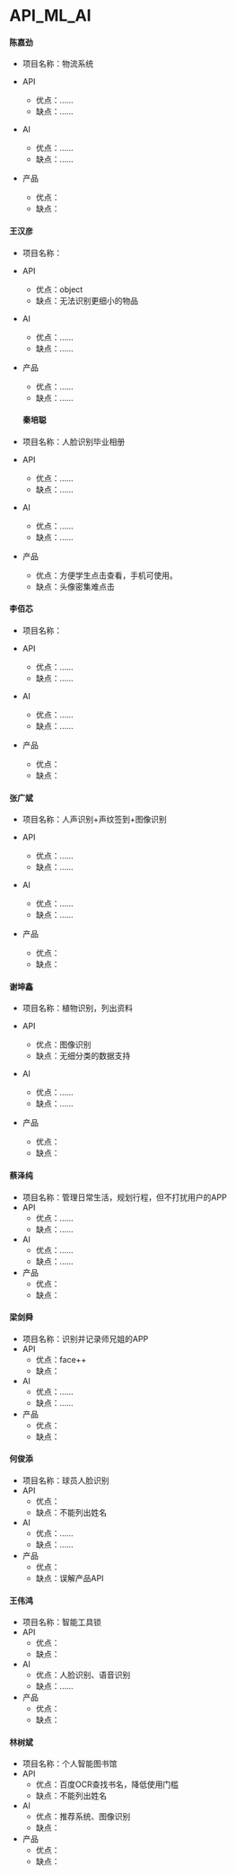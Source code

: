 # API_ML_AI
#### 陈嘉劲
* 项目名称：物流系统

* API
  *  优点：......
  *  缺点：......
* AI
  *  优点：......
  *  缺点：......
* 产品
  *  优点：
  *  缺点：

#### 王汉彦
* 项目名称：

* API
  *  优点：object 
  *  缺点：无法识别更细小的物品
* AI
  *  优点：......
  *  缺点：......
* 产品
  *  优点：......
  *  缺点：......
  
  #### 秦培聪
* 项目名称：人脸识别毕业相册

* API
  *  优点：......
  *  缺点：......
* AI
  *  优点：......
  *  缺点：......
* 产品
  *  优点：方便学生点击查看，手机可使用。
  *  缺点：头像密集难点击
  
#### 李佰芯
* 项目名称：

* API
  *  优点：......
  *  缺点：......
* AI
  *  优点：......
  *  缺点：......
* 产品
  *  优点：
  *  缺点：
  
#### 张广斌
* 项目名称：人声识别+声纹签到+图像识别

* API
  *  优点：......
  *  缺点：......
* AI
  *  优点：......
  *  缺点：......
* 产品
  *  优点：
  *  缺点：

#### 谢坤鑫
* 项目名称：植物识别，列出资料

* API
  *  优点：图像识别
  *  缺点：无细分类的数据支持
* AI
  *  优点：......
  *  缺点：......
* 产品
  *  优点：
  *  缺点：

#### 蔡泽纯
* 项目名称：管理日常生活，规划行程，但不打扰用户的APP
* API
  *  优点：......
  *  缺点：......
* AI
  *  优点：......
  *  缺点：......
* 产品
  *  优点：
  *  缺点：
  
#### 梁剑舜
* 项目名称：识别并记录师兄姐的APP
* API
  *  优点：face++
  *  缺点：
* AI
  *  优点：......
  *  缺点：......
* 产品
  *  优点：
  *  缺点：

#### 何俊添
* 项目名称：球员人脸识别
* API
  *  优点：
  *  缺点：不能列出姓名
* AI
  *  优点：......
  *  缺点：......
* 产品
  *  优点：
  *  缺点：误解产品API

#### 王伟鸿
* 项目名称：智能工具锁
* API
  *  优点：
  *  缺点：
* AI
  *  优点：人脸识别、语音识别
  *  缺点：......
* 产品
  *  优点：
  *  缺点：

#### 林树斌
* 项目名称：个人智能图书馆
* API
  *  优点：百度OCR查找书名，降低使用门槛
  *  缺点：不能列出姓名
* AI
  *  优点：推荐系统、图像识别
  *  缺点：
* 产品
  *  优点：
  *  缺点：
